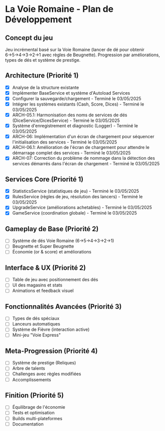 # La Voie Romaine - Plan de Développement

## Concept du jeu
Jeu incrémental basé sur la Voie Romaine (lancer de dé pour obtenir 6→5→4→3→2→1 avec règles de Beugnette). Progression par améliorations, types de dés et système de prestige.

## Architecture (Priorité 1)
- [x] Analyse de la structure existante
- [x] Implémenter BaseService et système d'Autoload Services
- [x] Configurer la sauvegarde/chargement - Terminé le 03/05/2025
- [x] Intégrer les systèmes existants (Cash, Score, Dices) - Terminé le 03/05/2025
- [x] ARCH-05.1: Harmonisation des noms de services de dés (DiceService/DicesService) - Terminé le 03/05/2025
- [x] Système d'enregistrement et diagnostic (Logger) - Terminé le 03/05/2025
- [x] ARCH-06: Implémentation d'un écran de chargement pour séquencer l'initialisation des services - Terminé le 03/05/2025
- [x] ARCH-06.1: Amélioration de l'écran de chargement pour attendre le démarrage complet des services - Terminé le 03/05/2025
- [x] ARCH-07: Correction du problème de nommage dans la détection des services démarrés dans l'écran de chargement - Terminé le 03/05/2025

## Services Core (Priorité 1)
- [x] StatisticsService (statistiques de jeu) - Terminé le 03/05/2025
- [x] RulesService (règles de jeu, résolution des lancers) - Terminé le 03/05/2025
- [x] UpgradeService (améliorations achetables) - Terminé le 03/05/2025
- [x] GameService (coordination globale) - Terminé le 03/05/2025

## Gameplay de Base (Priorité 2)
- [ ] Système de dés Voie Romaine (6→5→4→3→2→1)
- [ ] Beugnette et Super Beugnette
- [ ] Économie (or & score) et améliorations

## Interface & UX (Priorité 2)
- [ ] Table de jeu avec positionnement des dés
- [ ] UI des magasins et stats
- [ ] Animations et feedback visuel

## Fonctionnalités Avancées (Priorité 3)
- [ ] Types de dés spéciaux
- [ ] Lanceurs automatiques
- [ ] Système de Fièvre (interaction active)
- [ ] Mini-jeu "Voie Express"

## Meta-Progression (Priorité 4)
- [ ] Système de prestige (Reliques)
- [ ] Arbre de talents
- [ ] Challenges avec règles modifiées
- [ ] Accomplissements

## Finition (Priorité 5)
- [ ] Équilibrage de l'économie
- [ ] Tests et optimisation
- [ ] Builds multi-plateformes
- [ ] Documentation